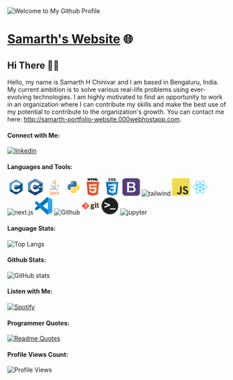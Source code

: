 <img src='https://raw.githubusercontent.com/BrunnerLivio/brunnerlivio/master/images/welcome.png' alt='Welcome to My Github Profile'/>

# **[Samarth's Website](http://samarth-portfolio-website.000webhostapp.com) :globe_with_meridians:**

## **Hi There 👋:hugs:**
Hello, my name is Samarth H Chinivar and I am based in Bengaluru, India. My current ambition is to solve various real-life problems using ever-evolving technologies. I am highly motivated to find an opportunity to work in an organization where I can contribute my skills and make the best use of my potential to contribute to the organization's growth. 
You can contact me here: http://samarth-portfolio-website.000webhostapp.com.

#### **Connect with Me:**

[<img src='https://cdn.jsdelivr.net/npm/simple-icons@3.0.1/icons/linkedin.svg' alt='linkedin' height='40'>](https://www.linkedin.com/in/samarth-h-chinivar) 

#### **Languages and Tools:**

<img src='https://raw.githubusercontent.com/github/explore/f3e22f0dca2be955676bc70d6214b95b13354ee8/topics/c/c.png' alt='C' height='40'/> <img src='https://raw.githubusercontent.com/github/explore/180320cffc25f4ed1bbdfd33d4db3a66eeeeb358/topics/cpp/cpp.png' alt='C++' height='40'/> <!--<img src='https://raw.githubusercontent.com/github/explore/80688e429a7d4ef2fca1e82350fe8e3517d3494d/topics/csharp/csharp.png' alt='C#' height='40' />--> <img src='https://raw.githubusercontent.com/github/explore/5b3600551e122a3277c2c5368af2ad5725ffa9a1/topics/java/java.png' alt='java' height='40'/> <img src='https://raw.githubusercontent.com/github/explore/80688e429a7d4ef2fca1e82350fe8e3517d3494d/topics/python/python.png' alt='py' height='40'/> <img src='https://raw.githubusercontent.com/github/explore/80688e429a7d4ef2fca1e82350fe8e3517d3494d/topics/html/html.png' alt='html' height='40'/> <img src='https://raw.githubusercontent.com/github/explore/80688e429a7d4ef2fca1e82350fe8e3517d3494d/topics/css/css.png' alt='css' height='40'/> <img src="https://raw.githubusercontent.com/github/explore/80688e429a7d4ef2fca1e82350fe8e3517d3494d/topics/bootstrap/bootstrap.png" alt='Bootstrap' height='40'/> <img src='https://raw.githubusercontent.com/tailwindlabs/tailwindcss/HEAD/.github/logo-dark.svg' alt='tailwind' height='40' width='40'/> <!--<img src='https://raw.githubusercontent.com/dartsim/dart/master/docs/dart_logo_377x107.jpg' alt='Dart' height='40' width='40' />-->
<img src='https://raw.githubusercontent.com/github/explore/80688e429a7d4ef2fca1e82350fe8e3517d3494d/topics/javascript/javascript.png' alt='js' height='40'/> <img src='https://raw.githubusercontent.com/github/explore/80688e429a7d4ef2fca1e82350fe8e3517d3494d/topics/react/react.png' alt='react-js' height='40'/> <img src='https://camo.githubusercontent.com/e1e113df83e7731fdb90f6f0ab2eeb155fd1b48c27d99814dcf1c23c0acdc6a2/68747470733a2f2f6173736574732e76657263656c2e636f6d2f696d6167652f75706c6f61642f76313636323133303535392f6e6578746a732f49636f6e5f6461726b5f6261636b67726f756e642e706e67' alt='next.js' height='40'/>
<img src="https://raw.githubusercontent.com/github/explore/80688e429a7d4ef2fca1e82350fe8e3517d3494d/topics/visual-studio-code/visual-studio-code.png" alt="VS" height="40"/> <img src="https://avatars.githubusercontent.com/u/9919?s=200&v=4" alt="Github" height="40"/> <!--<img src='https://raw.githubusercontent.com/github/explore/80688e429a7d4ef2fca1e82350fe8e3517d3494d/topics/unity/unity.png' alt='Unity3D' height='40'/> --> <img src="https://raw.githubusercontent.com/github/explore/80688e429a7d4ef2fca1e82350fe8e3517d3494d/topics/git/git.png" alt='git' height="40"/>   <img src="https://raw.githubusercontent.com/github/explore/d92924b1d925bb134e308bd29c9de6c302ed3beb/topics/terminal/terminal.png" alt="terminal" height="40"/> <img src="https://user-images.githubusercontent.com/104615876/192595197-0fc22e8a-f120-440a-bbcb-9c9eda5d6bf6.png" alt="jupyter" height="40"/>

#### **Language Stats:**
![Top Langs](https://github-readme-stats.vercel.app/api/top-langs/?username=SamarthHChinivar&langs_count=12&layout=compact&theme=tokyonight)

#### **Github Stats:**
![GitHub stats](https://github-readme-stats.vercel.app/api?username=SamarthHChinivar&layout=compact&show_icons=true&theme=tokyonight)

#### **Listen with Me:**
[![Spotify](https://spotify-novatorem-gamma.vercel.app/api/spotify/?background_color=000000&border_color=ffffb3)](https://open.spotify.com/user/313tyn5czgxn5jksws6pusqjf5si)

#### **Programmer Quotes:**
[![Readme Quotes](https://quotes-github-readme.vercel.app/api?type=horizontal&theme=dark)](https://github.com/piyushsuthar/github-readme-quotes)

#### **Profile Views Count:**
![Profile Views](https://komarev.com/ghpvc/?username=SamarthHChinivar&color=blueviolet)
